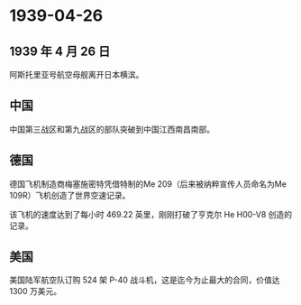 # 1939-04-26

## 1939 年 4 月 26 日

阿斯托里亚号航空母舰离开日本横滨。

## 中国

中国第三战区和第九战区的部队突破到中国江西南昌南部。

## 德国

德国飞机制造商梅塞施密特凭借特制的Me 209（后来被纳粹宣传人员命名为Me
109R）飞机创造了世界空速记录。

该飞机的速度达到了每小时 469.22 英里，刚刚打破了亨克尔 He H00-V8
创造的记录。

## 美国

美国陆军航空队订购 524 架 P-40 战斗机，这是迄今为止最大的合同，价值达
1300 万美元。

